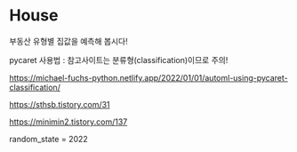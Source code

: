 # House
부동산 유형별 집값을 예측해 봅시다!

pycaret 사용법 : 참고사이트는 분류형(classification)이므로 주의!

https://michael-fuchs-python.netlify.app/2022/01/01/automl-using-pycaret-classification/

https://sthsb.tistory.com/31

https://minimin2.tistory.com/137

random_state = 2022
